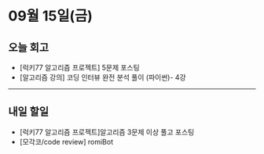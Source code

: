 # 09월 15일(금)
## 오늘 회고
  - [럭키77 알고리즘 프로젝트] 5문제 포스팅
  - [알고리즘 강의] 코딩 인터뷰 완전 분석 풀이 (파이썬)- 4강

----
## 내일 할일
  - [럭키77 알고리즘 프로젝트]알고리즘 3문제 이상 풀고 포스팅
  - [모각코/code review] romiBot
